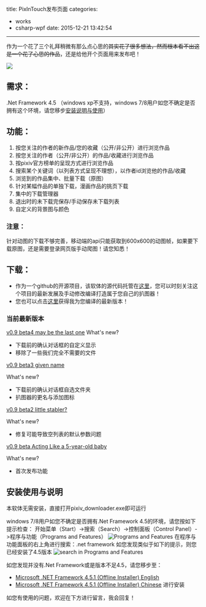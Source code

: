 title: PixInTouch发布页面
categories:
  - works
  - csharp-wpf
date: 2015-12-21 13:42:54
---


作为一个花了三个礼拜稍微有那么点心思的~~其实花了很多想法，然而根本看不出这是一个花了心思的作品~~，还是给他开个页面用来发布吧！

<!-- more -->

![](https://ooo.0o0.ooo/2017/05/24/59252d9256e76.png)


## 需求：
.Net Framework 4.5
（windows xp不支持，windows 7/8用户如您不确定是否拥有这个环境，请您移步[安装说明与使用](#instruction)）

## 功能：
1. 按您关注的作者的新作品/您的收藏（公开/非公开）进行浏览作品
2. 按您关注的作者（公开/非公开）的作品/收藏进行浏览作品
3. 按pixiv官方榜单的呈现方式进行浏览作品
4. 搜索某个关键词（以列表方式呈现不理想），以作者id浏览他的作品/收藏
5. 浏览到的作品集中、批量下载（原图）
6. 针对某幅作品的单独下载，漫画作品的挑页下载
7. 集中的下载管理器
8. 退出时的未下载完保存/手动保存未下载列表
9. 自定义的背景图与颜色

### 注意：
针对动图的下载不够完善，移动端的api只能获取到600x600的动图帧，如果要下载原图，还是需要登录网页版手动爬图！请您知悉！

## 下载：
* 作为一个github的开源项目，该软体的源代码托管在[这里](https://github.com/xingoxu/pixivDownloader-WPF)，您可以时刻关注这个项目的最新发展及手动修改编译打造属于您自己的扒图器！
* 您也可以点击[这里](https://github.com/xingoxu/pixivDownloader-WPF/releases)获得我为您编译的最新版本！

### 当前最新版本
[v0.9 beta4 may be the last one](https://github.com/xingoxu/pixivDownloader-WPF/releases/tag/v0.9beta4)
What's new?
- 下载前的确认对话框的自定义显示
- 移除了一些我们完全不需要的文件
  
[v0.9 beta3 given name](https://github.com/xingoxu/pixivDownloader-WPF/releases/tag/v0.9beta3)

What's new?
- 下载前的确认对话框自选文件夹
- 扒图器的更名与添加图标

[v0.9 beta2 little stabler?](https://github.com/xingoxu/pixivDownloader-WPF/releases/tag/v0.9beta2)

What's new?
- 修复可能导致空列表的默认参数问题

[v0.9 beta Acting Like a 5-year-old baby](https://github.com/xingoxu/pixivDownloader-WPF/releases/tag/v0.9beta)

What's new?
- 首次发布功能

<span id="instruction"></span>
## 安装使用与说明

本软体无需安装，直接打开pixiv_downloader.exe即可运行

windows 7/8用户如您不确定是否拥有.Net Framework 4.5的环境，请您按如下提示检查：
开始菜单（Start）->搜索（Search）->控制面板（Control Panel）->程序与功能（Programs and Features）
![Programs and Features](https://ooo.0o0.ooo/2017/05/24/59254449639da.png)
在程序与功能面板的右上角进行搜索：.net framework
如您发现类似于如下的提示，则您已经安装了4.5版本
![search in Programs and Features](https://ooo.0o0.ooo/2017/05/24/59254461f29df.png)

如您发现并没有.Net Framework或是版本不足4.5，请您移步至：
- [Microsoft .NET Framework 4.5.1 (Offline Installer) English](https://www.microsoft.com/en-us/download/details.aspx?id=40779)
- [Microsoft .NET Framework 4.5.1 (Offline Installer) Chinese](https://www.microsoft.com/zh-cn/download/details.aspx?id=40779)
进行安装

如您有使用的问题，欢迎在下方进行留言，我会回复！

